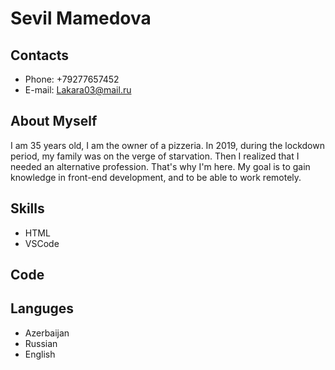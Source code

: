 # Sevil Mamedova
## Contacts
* Phone: +79277657452 
* E-mail:  <Lakara03@mail.ru>
## About Myself
I am 35 years old, I am the owner of a pizzeria. In 2019, during the lockdown period, my family was on the verge of starvation. Then I realized that I needed an alternative profession. That's why I'm here. My goal is to gain knowledge in front-end development, and to be able to work remotely.
## Skills
* HTML
* VSCode
## Code
## Languges
+ Azerbaijan 
+ Russian
+ English
